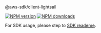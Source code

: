 @aws-sdk/client-lightsail

[![NPM version](https://img.shields.io/npm/v/@aws-sdk/client-lightsail/preview.svg)](https://www.npmjs.com/package/@aws-sdk/client-lightsail)
[![NPM downloads](https://img.shields.io/npm/dm/@aws-sdk/client-lightsail.svg)](https://www.npmjs.com/package/@aws-sdk/client-lightsail)

For SDK usage, please step to [SDK reademe](https://github.com/aws/aws-sdk-js-v3).
